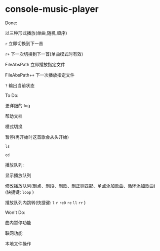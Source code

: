 # console-music-player

Done:

以三种形式播放(单曲,随机,顺序)

`r` 立即切换到下一首

`r+` 下一次切换到下一首(单曲模式时有效)

FileAbsPath 立即播放指定文件

FileAbsPath+`+` 下一次播放指定文件

`?` 输出当前状态

To Do: 

更详细的 log

帮助文档

模式切换

暂停(再开始时这首歌会从头开始)

`ls`

`cd`

播放队列:

  显示播放队列

  修改播放队列(删点、删段、删歌、删正则匹配、单点添加歌曲、循环添加歌曲)(快捷键: `loop` )

  播放队列内跳转(快捷键: `l` `r` `re0` `re` `ll` `rr` )

Won't Do:

曲内暂停功能

联网功能

本地文件操作

